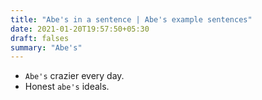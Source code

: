 ```yaml
---
title: "Abe's in a sentence | Abe's example sentences"
date: 2021-01-20T19:57:50+05:30
draft: falses
summary: "Abe's"
---
```

- `Abe's` crazier every day.
- Honest `abe's` ideals.
                 
